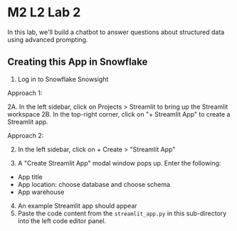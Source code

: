 # M2 L2 Lab 2

In this lab, we'll build a chatbot to answer questions about structured data using advanced prompting.

## Creating this App in Snowflake
1. Log in to Snowflake Snowsight

Approach 1:

2A. In the left sidebar, click on Projects > Streamlit to bring up the Streamlit workspace
2B. In the top-right corner, click on "+ Streamlit App" to create a Streamlit app.

Approach 2:

2. In the left sidebar, click on + Create > "Streamlit App"

3. A "Create Streamlit App" modal window pops up. Enter the following:
- App title
- App location: choose database and choose schema
- App warehouse

4. An example Streamlit app should appear
5. Paste the code content from the `streamlit_app.py` in this sub-directory into the left code editor panel.
